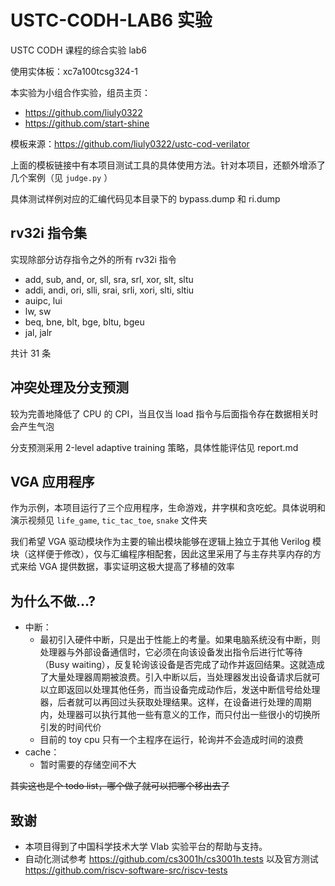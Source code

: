 # USTC-CODH-LAB6 实验

USTC CODH 课程的综合实验 lab6

使用实体板：xc7a100tcsg324-1

本实验为小组合作实验，组员主页：

- <https://github.com/liuly0322>
- <https://github.com/start-shine>

模板来源：<https://github.com/liuly0322/ustc-cod-verilator>

上面的模板链接中有本项目测试工具的具体使用方法。针对本项目，还额外增添了几个案例（见 `judge.py` ）

具体测试样例对应的汇编代码见本目录下的 bypass.dump 和 ri.dump

## rv32i 指令集

实现除部分访存指令之外的所有 rv32i 指令

- add, sub, and, or, sll, sra, srl, xor, slt, sltu
- addi, andi, ori, slli, srai, srli, xori, slti, sltiu
- auipc, lui
- lw, sw
- beq, bne, blt, bge, bltu, bgeu
- jal, jalr

共计 31 条

## 冲突处理及分支预测

较为完善地降低了 CPU 的 CPI，当且仅当 load 指令与后面指令存在数据相关时会产生气泡

分支预测采用 2-level adaptive training 策略，具体性能评估见 report.md

## VGA 应用程序

作为示例，本项目运行了三个应用程序，生命游戏，井字棋和贪吃蛇。具体说明和演示视频见 `life_game`, `tic_tac_toe`, `snake` 文件夹

我们希望 VGA 驱动模块作为主要的输出模块能够在逻辑上独立于其他 Verilog 模块（这样便于修改），仅与汇编程序相配套，因此这里采用了与主存共享内存的方式来给 VGA 提供数据，事实证明这极大提高了移植的效率

## 为什么不做...?

- 中断：
  - 最初引入硬件中断，只是出于性能上的考量。如果电脑系统没有中断，则处理器与外部设备通信时，它必须在向该设备发出指令后进行忙等待（Busy waiting），反复轮询该设备是否完成了动作并返回结果。这就造成了大量处理器周期被浪费。引入中断以后，当处理器发出设备请求后就可以立即返回以处理其他任务，而当设备完成动作后，发送中断信号给处理器，后者就可以再回过头获取处理结果。这样，在设备进行处理的周期内，处理器可以执行其他一些有意义的工作，而只付出一些很小的切换所引发的时间代价
  - 目前的 toy cpu 只有一个主程序在运行，轮询并不会造成时间的浪费
- cache：
  - 暂时需要的存储空间不大

~~其实这也是个 todo list，哪个做了就可以把哪个移出去了~~

## 致谢

- 本项目得到了中国科学技术大学 Vlab 实验平台的帮助与支持。
- 自动化测试参考 <https://github.com/cs3001h/cs3001h.tests> 以及官方测试 <https://github.com/riscv-software-src/riscv-tests>
